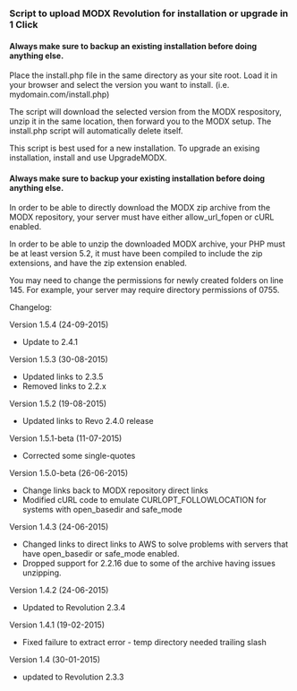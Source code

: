 ### Script to upload MODX Revolution for installation or upgrade in 1 Click

#### Always make sure to backup an existing installation before doing anything else.


Place the install.php file in the same directory as your site root. Load it in your browser and select the version you want to install. (i.e. mydomain.com/install.php)

The script will download the selected version from the MODX respository, unzip it in the same location, then forward you to the MODX setup. The install.php script will automatically delete itself.

This script is best used for a new installation. To upgrade an exising installation, install and use UpgradeMODX.

#### Always make sure to backup your existing installation before doing anything else.

In order to be able to directly download the MODX zip archive from the MODX repository, your server must have either allow_url_fopen or cURL enabled.

In order to be able to unzip the downloaded MODX archive, your PHP must be at least version 5.2, it must have been compiled to include the zip extensions, and have the zip extension enabled.

You may need to change the permissions for newly created folders on line 145. For example, your server may require directory permissions of 0755.

Changelog:

Version 1.5.4
(24-09-2015)
- Update to 2.4.1

Version 1.5.3
(30-08-2015)
- Updated links to 2.3.5
- Removed links to 2.2.x

Version 1.5.2
(19-08-2015)
- Updated links to Revo 2.4.0 release

Version 1.5.1-beta
(11-07-2015)
- Corrected some single-quotes

Version 1.5.0-beta
(26-06-2015)
- Change links back to MODX repository direct links
- Modified cURL code to emulate CURLOPT_FOLLOWLOCATION for systems with open_basedir and safe_mode

Version 1.4.3
(24-06-2015)
- Changed links to direct links to AWS to solve problems with servers that have open_basedir or safe_mode enabled.
- Dropped support for 2.2.16 due to some of the archive having issues unzipping.

Version 1.4.2
(24-06-2015)
- Updated to Revolution 2.3.4

Version 1.4.1
(19-02-2015)
- Fixed failure to extract error - temp directory needed trailing slash

Version 1.4 
(30-01-2015)
- updated to Revolution 2.3.3
